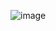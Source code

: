 ![image](https://user-images.githubusercontent.com/65951872/222907489-a8123e31-9784-46c5-b4fa-28ccfb8f8413.png)
